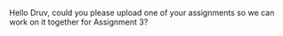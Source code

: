 
Hello Druv, could you please upload one of your assignments so we can work on it together for Assignment 3?
